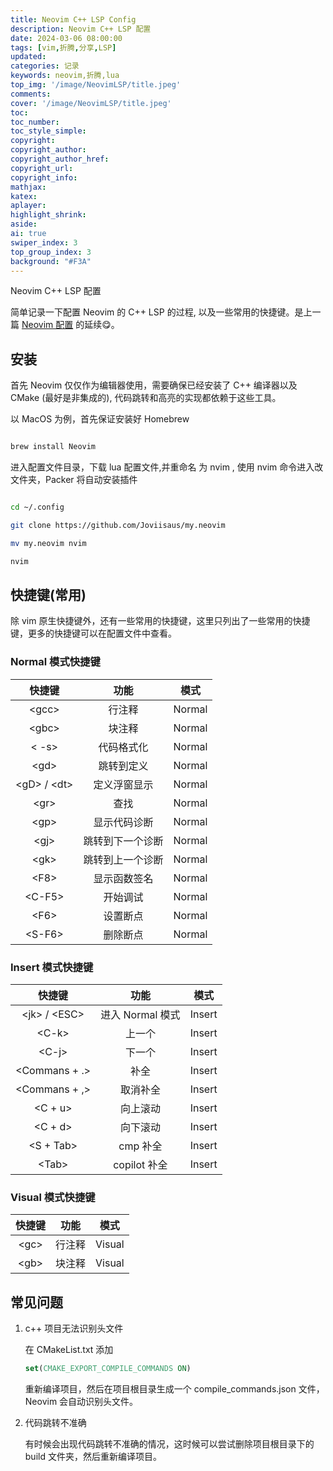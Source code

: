 ```yaml
---
title: Neovim C++ LSP Config
description: Neovim C++ LSP 配置
date: 2024-03-06 08:00:00
tags: [vim,折腾,分享,LSP]
updated:
categories: 记录
keywords: neovim,折腾,lua
top_img: '/image/NeovimLSP/title.jpeg'
comments:
cover: '/image/NeovimLSP/title.jpeg'
toc:
toc_number:
toc_style_simple:
copyright:
copyright_author:
copyright_author_href:
copyright_url:
copyright_info:
mathjax:
katex:
aplayer:
highlight_shrink:
aside:
ai: true
swiper_index: 3
top_group_index: 3
background: "#F3A"
---
```


Neovim C++ LSP 配置
<!-- more -->
简单记录一下配置 Neovim 的 C++ LSP 的过程, 以及一些常用的快捷键。是上一篇 [Neovim 配置](/2023/09/13/Neovim-setup/) 的延续😋。

## 安装

首先 Neovim 仅仅作为编辑器使用，需要确保已经安装了 C++ 编译器以及 CMake (最好是非集成的), 代码跳转和高亮的实现都依赖于这些工具。

以 MacOS 为例，首先保证安装好 Homebrew

```bash

brew install Neovim

```

进入配置文件目录，下载 lua 配置文件,并重命名 为 nvim , 使用 nvim 命令进入改文件夹，Packer 将自动安装插件

```bash

cd ~/.config 

git clone https://github.com/Joviisaus/my.neovim

mv my.neovim nvim

nvim

```

## 快捷键(常用)

除 vim 原生快捷键外，还有一些常用的快捷键，这里只列出了一些常用的快捷键，更多的快捷键可以在配置文件中查看。

### Normal 模式快捷键

|    快捷键     |       功能       |  模式  |
| :-----------: | :--------------: | :----: |
|    \<gcc>     |      行注释      | Normal |
|    \<gbc>     |      块注释      | Normal |
|     < -s>     |    代码格式化    | Normal |
|     \<gd>     |    跳转到定义    | Normal |
| \<gD> / \<dt> |   定义浮窗显示   | Normal |
|     \<gr>     |       查找       | Normal |
|     \<gp>     |   显示代码诊断   | Normal |
|     \<gj>     | 跳转到下一个诊断 | Normal |
|     \<gk>     | 跳转到上一个诊断 | Normal |
|     \<F8>     |   显示函数签名   | Normal |
|    \<C-F5>    |     开始调试     | Normal |
|     \<F6>     |     设置断点     | Normal |
|    \<S-F6>    |     删除断点     | Normal |

### Insert 模式快捷键

|     快捷键     |       功能       |  模式  |
| :------------: | :--------------: | :----: |
| \<jk> / \<ESC> | 进入 Normal 模式 | Insert |
|     \<C-k>     |      上一个      | Insert |
|     \<C-j>     |      下一个      | Insert |
| \<Commans + .> |       补全       | Insert |
| \<Commans + ,> |     取消补全     | Insert |
|    \<C + u>    |     向上滚动     | Insert |
|    \<C + d>    |     向下滚动     | Insert |
|   \<S + Tab>   |     cmp 补全     | Insert |
|     \<Tab>     |   copilot 补全   | Insert |

### Visual 模式快捷键

| 快捷键 |  功能  |  模式  |
| :----: | :----: | :----: |
| \<gc>  | 行注释 | Visual |
| \<gb>  | 块注释 | Visual |

## 常见问题

1.  c++ 项目无法识别头文件
    
    在 CMakeList.txt 添加
    
    ```cmake
    set(CMAKE_EXPORT_COMPILE_COMMANDS ON)
    ```
    
    重新编译项目，然后在项目根目录生成一个 compile\_commands.json 文件，Neovim 会自动识别头文件。
    
2.  代码跳转不准确
    
    有时候会出现代码跳转不准确的情况，这时候可以尝试删除项目根目录下的 build 文件夹，然后重新编译项目。

